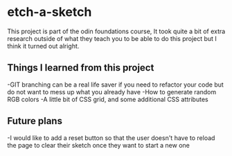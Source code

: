 # etch-a-sketch

This project is part of the odin foundations course, It took quite a bit of extra research outside of what they teach you to be able to do this project but I think it turned out alright.

## Things I learned from this project

-GIT branching can be a real life saver if you need to refactor your code but do not want to mess up what you already have
-How to generate random RGB colors
-A little bit of CSS grid, and some additional CSS attributes

## Future plans

-I would like to add a reset button so that the user doesn't have to reload the page to clear their sketch once they want to start a new one
